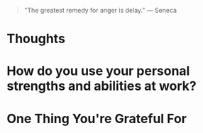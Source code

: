 
> \"The greatest remedy for anger is delay.\" — Seneca

# Thoughts

# How do you use your personal strengths and abilities at work?

# One Thing You're Grateful For


